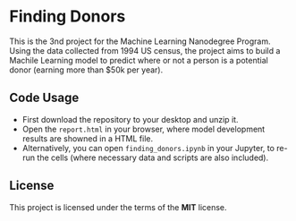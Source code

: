 # Finding Donors
This is the 3nd project for the Machine Learning Nanodegree Program. Using the data collected from 1994 US census, the project aims to build a Machile Learning model to predict where or not a person is a potential donor (earning more than $50k per year).

## Code Usage
- First download the repository to your desktop and unzip it.
- Open the ```report.html``` in your browser, where model development results are showned in a HTML file.
- Alternatively, you can open ```finding_donors.ipynb``` in your Jupyter, to re-run the cells (where necessary data and scripts are also included).

## License
This project is licensed under the terms of the **MIT** license.